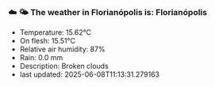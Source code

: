 ### ☁️ 🌤️  The weather in Florianópolis is: Florianópolis

- Temperature: 15.62°C
- On flesh: 15.51°C
- Relative air humidity: 87%
- Rain: 0.0 mm
- Description: Broken clouds
- last updated: 2025-06-08T11:13:31.279163
